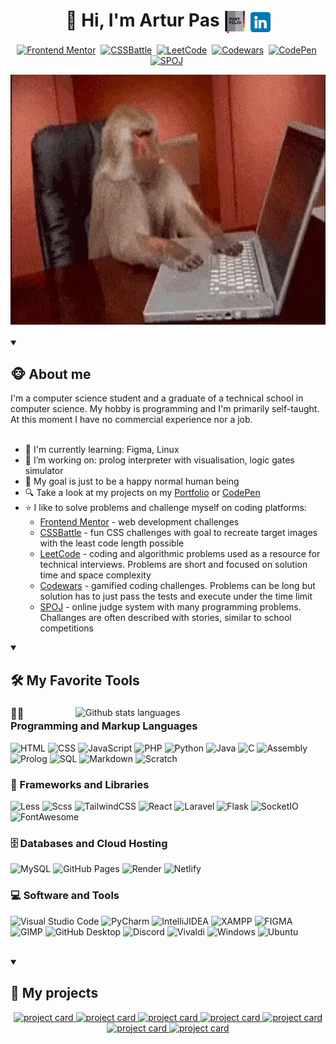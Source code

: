 <h1 align="center">
  🐒 Hi, I'm Artur Pas
  <a href="https://pas-artur.000webhostapp.com"><img alt="portfolio icon" width="36" align="center" src="/imgs/_for_readme/portfolio.png"></a>
  <a href="https://www.linkedin.com/in/artur-pas/"><img alt="linkedin icon" width="32" align="center" src="/imgs/_for_readme/linkedin.png"></a>
</h1>

<div align="center">
  
[![Frontend Mentor](https://img.shields.io/badge/-Frontend%20Mentor-5F3DC4?style=for-the-badge&logo=FrontendMentor&logoColor=white)](https://www.frontendmentor.io/profile/Pasek108)&nbsp;
[![CSSBattle](https://img.shields.io/badge/CSSBattle-181D23?style=for-the-badge&logo=css3&logoColor=FFDF00)](https://cssbattle.dev/player/artur_pas)&nbsp;
[![LeetCode](https://img.shields.io/badge/-LeetCode-FFA116?style=for-the-badge&logo=LeetCode&logoColor=black)](https://leetcode.com/ArturPas/)&nbsp;
[![Codewars](https://img.shields.io/badge/Codewars-B1361E?style=for-the-badge&logo=codewars&logoColor=white)](https://www.codewars.com/users/Artur%20Pas)&nbsp;
[![CodePen](https://img.shields.io/badge/CodePen-white?style=for-the-badge&logo=codepen&logoColor=black)](https://codepen.io/Pasek108)&nbsp;
[![SPOJ](https://img.shields.io/badge/Spoj-337AB7?style=for-the-badge&logo=spoj&logoColor=white)](https://pl.spoj.com/users/artur_pas/)&nbsp;

<img alt="monkey coding gif" width="100%" height="400" src="/imgs/_for_readme/monkey_coding.webp">
<img alt="" width="49.75%" src="https://leetcard.jacoblin.cool/ArturPas?height=195"> <img alt="" width="49.75%" src="https://github.r2v.ch/codewars?user=Artur%20Pas&stroke=%23BB432C">
</div>

<details open> 
  <summary><h2>🐵 About me</h2></summary>
  <div>
  I'm a computer science student and a graduate of a technical school in computer science. My hobby is programming and I'm primarily self-taught. At this moment I have no commercial experience nor a job.
  <br><br>

- 🌱 I'm currently learning: Figma, Linux
- 🔭 I’m working on: prolog interpreter with visualisation, logic gates simulator
- 🚩 My goal is just to be a happy normal human being
- 🔍 Take a look at my projects on my [Portfolio](https://pas-artur.000webhostapp.com) or [CodePen](https://codepen.io/Pasek108)
- ⭐ I like to solve problems and challenge myself on coding platforms:
  - [Frontend Mentor](https://www.frontendmentor.io/profile/Pasek108) - web development challenges
  - [CSSBattle](https://cssbattle.dev/player/artur_pas) - fun CSS challenges with goal to recreate target images with the least code length possible
  - [LeetCode](https://leetcode.com/ArturPas/) - coding and algorithmic problems used as a resource for technical interviews. Problems are short and focused on solution time and space complexity 
  - [Codewars](https://www.codewars.com/users/Artur%20Pas) - gamified coding challenges. Problems can be long but solution has to just pass the tests and execute under the time limit
  - [SPOJ](https://pl.spoj.com/users/artur_pas/) - online judge system with many programming problems. Challanges are often described with stories, similar to school competitions

</div>
</details> 

<!-- ------------------- Languages and tools ------------------- -->
<details open> 
  <summary><h2>🛠️ My Favorite Tools</h2></summary>

<div align="left">
<picture>
  <source align="right" width="400" media="(prefers-color-scheme: dark)" srcset="https://pasek108-5b3r.vercel.app/api/top-langs/?username=Pasek108&show_icons=true&theme=github_dark&size_weight=0.5&count_weight=0.5&card_width=400&langs_count=20">
  <source align="right" width="400" media="(prefers-color-scheme: light)" srcset="https://pasek108-5b3r.vercel.app/api/top-langs/?username=Pasek108&show_icons=true&size_weight=0.5&count_weight=0.5&card_width=400&langs_count=20">
  <img align="right" width="400" alt="Github stats languages" src="https://pasek108-5b3r.vercel.app/api/top-langs/?username=Pasek108&show_icons=true&theme=github_dark&size_weight=0.5&count_weight=0.5&card_width=400&langs_count=20" />
</picture>

<h3>👨‍💻 Programming and Markup Languages</h3>
<p>
  <img alt="HTML" src="https://img.shields.io/badge/HTML-E34F26.svg?logo=html5&logoColor=white">
  <img alt="CSS" src="https://img.shields.io/badge/CSS-1572B6.svg?logo=css3&logoColor=white">
  <img alt="JavaScript" src="https://img.shields.io/badge/JavaScript-F7DF1E.svg?logo=javascript&logoColor=black">
  <img alt="PHP" src="https://img.shields.io/badge/PHP-777BB4.svg?logo=php&logoColor=white">
  <img alt="Python" src="https://img.shields.io/badge/Python-14354C.svg?logo=python&logoColor=white">
  <img alt="Java" src="https://custom-icon-badges.demolab.com/badge/Java-007396.svg?logo=java&logoColor=white">
  <img alt="C" src="https://custom-icon-badges.demolab.com/badge/C-03599C.svg?logo=c-in-hexagon&logoColor=white">
  <img alt="Assembly" src="https://custom-icon-badges.demolab.com/badge/Assembly-525252.svg?logo=asm-hex&logoColor=white">
  <img alt="Prolog" src="https://custom-icon-badges.demolab.com/badge/Prolog-E61B23.svg?logo=swi-prolog&logoColor=white">
  <img alt="SQL" src="https://custom-icon-badges.demolab.com/badge/SQL-025E8C.svg?logo=database&logoColor=white">
  <img alt="Markdown" src="https://img.shields.io/badge/Markdown-000000.svg?logo=markdown&logoColor=white">
  <img alt="Scratch" src="https://img.shields.io/badge/Scratch-4D97FF.svg?logo=scratch&logoColor=white">
</p>

<h3>🧰 Frameworks and Libraries</h3>
<p>
  <img alt="Less" src="https://img.shields.io/badge/LESS-2B4C80?logo=less&logoColor=white">
  <img alt="Scss" src="https://img.shields.io/badge/SASS-hotpink.svg?logo=SASS&logoColor=white">
  <img alt="TailwindCSS" src="https://img.shields.io/badge/TailwindCSS-%2338B2AC.svg?logo=tailwind-css&logoColor=white">
  <img alt="React" src="https://img.shields.io/badge/React-20232a.svg?logo=react&logoColor=%2361DAFB">
  <img alt="Laravel" src="https://img.shields.io/badge/Laravel-FF2D20?logo=laravel&logoColor=white">
  <img alt="Flask" src="https://img.shields.io/badge/Flask-000000.svg?logo=flask&logoColor=white">
  <img alt="SocketIO" src="https://img.shields.io/badge/Socket.io-black?logo=socket.io&badgeColor=010101">
  <img alt="FontAwesome" src="https://img.shields.io/badge/Font_Awesome-339AF0?logo=fontawesome&logoColor=white">
</p>

<h3>🗄️ Databases and Cloud Hosting</h3>
<p>
  <img alt="MySQL" src="https://img.shields.io/badge/MySQL-00f.svg?logo=mysql&logoColor=white">
  <img alt="GitHub Pages" src="https://img.shields.io/badge/GitHub%20Pages-327FC7.svg?logo=github&logoColor=white">
  <img alt="Render" src="https://img.shields.io/badge/Render-00979D.svg?logo=render&logoColor=white">
  <img alt="Netlify" src="https://img.shields.io/badge/Netlify-%23000000.svg?logo=netlify&logoColor=#00C7B7">
</p>
   
<h3>💻 Software and Tools</h3>
<p>
  <img alt="Visual Studio Code" src="https://img.shields.io/badge/Visual%20Studio%20Code-0078d7.svg?logo=visual-studio-code&logoColor=white">
  <img alt="PyCharm" src="https://img.shields.io/badge/PyCharm-143?logo=pycharm&logoColor=black&color=black&labelColor=green">
  <img alt="IntelliJIDEA" src="https://img.shields.io/badge/IntelliJIDEA-000000.svg?logo=intellij-idea&logoColor=white">
  <img alt="XAMPP" src="https://img.shields.io/badge/XAMPP-F37623?logo=xampp&logoColor=white">
  <img alt="FIGMA" src="https://img.shields.io/badge/Figma-%23F24E1E.svg?logo=figma&logoColor=white">
  <img alt="GIMP" src="https://img.shields.io/badge/GIMP-5C5543?logo=gimp&logoColor=white">
  <img alt="GitHub Desktop" src="https://img.shields.io/badge/GitHub%20Desktop-8034A9.svg?logo=github&logoColor=white">
  <img alt="Discord" src="https://img.shields.io/badge/-Discord-5865F2.svg?logo=discord&logoColor=white">
  <img alt="Vivaldi" src="https://img.shields.io/badge/Vivaldi-EF3939?logo=Vivaldi&logoColor=white">
  <img alt="Windows" src="https://img.shields.io/badge/Windows-0078D6?logo=windows&logoColor=white">
  <img alt="Ubuntu" src="https://img.shields.io/badge/Ubuntu-E95420?logo=ubuntu&logoColor=white">
</p>
</div>
</details> 

<br>

<!-- ------------------- My projects ------------------- -->
<details open> 
  <summary><h2>📂 My projects</h2></summary>
<div align="center">
<a href="https://github.com/Pasek108/TicTacToe">
<picture>
  <source width="49%" media="(prefers-color-scheme: dark)" srcset="https://pasek108-5b3r.vercel.app/api/pin/?username=Pasek108&repo=TicTacToe&theme=github_dark&icon_color=F8D866">
  <source width="49%" media="(prefers-color-scheme: light)" srcset="https://pasek108-5b3r.vercel.app/api/pin/?username=Pasek108&repo=TicTacToe">
  <img width="49%" alt="project card" src="https://pasek108-5b3r.vercel.app/api/pin/?username=Pasek108&repo=TicTacToe&theme=github_dark&icon_color=F8D866" />
</picture>
</a>
   
<a href="https://github.com/Pasek108/BeFunge93Interpreter">
<picture>
  <source width="49%" media="(prefers-color-scheme: dark)" srcset="https://pasek108-5b3r.vercel.app/api/pin/?username=Pasek108&repo=BeFunge93Interpreter&theme=github_dark&icon_color=F8D866">
  <source width="49%" media="(prefers-color-scheme: light)" srcset="https://pasek108-5b3r.vercel.app/api/pin/?username=Pasek108&repo=BeFunge93Interpreter">
  <img width="49%" alt="project card" src="https://pasek108-5b3r.vercel.app/api/pin/?username=Pasek108&repo=BeFunge93Interpreter&theme=github_dark&icon_color=F8D866" />
</picture>
</a>   
   
<a href="https://github.com/Pasek108/GoblinSlayer">
<picture>
  <source width="49%" media="(prefers-color-scheme: dark)" srcset="https://pasek108-5b3r.vercel.app/api/pin/?username=Pasek108&repo=GoblinSlayer&theme=github_dark&icon_color=F8D866">
  <source width="49%" media="(prefers-color-scheme: light)" srcset="https://pasek108-5b3r.vercel.app/api/pin/?username=Pasek108&repo=GoblinSlayer">
  <img width="49%" alt="project card" src="https://pasek108-5b3r.vercel.app/api/pin/?username=Pasek108&repo=GoblinSlayer&theme=github_dark&icon_color=F8D866" />
</picture>
</a>
   
<a href="https://github.com/Pasek108/Weather">
<picture>
  <source width="49%" media="(prefers-color-scheme: dark)" srcset="https://pasek108-5b3r.vercel.app/api/pin/?username=Pasek108&repo=Weather&theme=github_dark&icon_color=F8D866">
  <source width="49%" media="(prefers-color-scheme: light)" srcset="https://pasek108-5b3r.vercel.app/api/pin/?username=Pasek108&repo=Weather">
  <img width="49%" alt="project card" src="https://pasek108-5b3r.vercel.app/api/pin/?username=Pasek108&repo=Weather&theme=github_dark&icon_color=F8D866" />
</picture>
</a>
   
<a href="https://github.com/Pasek108/ConnectGame">
<picture>
  <source width="49%" media="(prefers-color-scheme: dark)" srcset="https://pasek108-5b3r.vercel.app/api/pin/?username=Pasek108&repo=ConnectGame&theme=github_dark&icon_color=F8D866">
  <source width="49%" media="(prefers-color-scheme: light)" srcset="https://pasek108-5b3r.vercel.app/api/pin/?username=Pasek108&repo=ConnectGame">
  <img width="49%" alt="project card" src="https://pasek108-5b3r.vercel.app/api/pin/?username=Pasek108&repo=ConnectGame&theme=github_dark&icon_color=F8D866" />
</picture>
</a>
   
<a href="https://github.com/Pasek108/DeerKiller">
<picture>
  <source width="49%" media="(prefers-color-scheme: dark)" srcset="https://pasek108-5b3r.vercel.app/api/pin/?username=Pasek108&repo=DeerKiller&theme=github_dark&icon_color=F8D866">
  <source width="49%" media="(prefers-color-scheme: light)" srcset="https://pasek108-5b3r.vercel.app/api/pin/?username=Pasek108&repo=DeerKiller">
  <img width="49%" alt="project card" src="https://pasek108-5b3r.vercel.app/api/pin/?username=Pasek108&repo=DeerKiller&theme=github_dark&icon_color=F8D866" />
</picture>
</a>
   
<a href="https://github.com/Pasek108/TimeApp">
<picture>
  <source width="49%" media="(prefers-color-scheme: dark)" srcset="https://pasek108-5b3r.vercel.app/api/pin/?username=Pasek108&repo=TimeApp&theme=github_dark&icon_color=F8D866">
  <source width="49%" media="(prefers-color-scheme: light)" srcset="https://pasek108-5b3r.vercel.app/api/pin/?username=Pasek108&repo=TimeApp">
  <img width="49%" alt="project card" src="https://pasek108-5b3r.vercel.app/api/pin/?username=Pasek108&repo=TimeApp&theme=github_dark&icon_color=F8D866" />
</picture>
</a> 
</div>
</details> 
